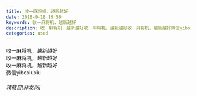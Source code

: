 ```yaml
---
title: 收一麻将机，越新越好
date: 2018-9-18 19:50
keywords: 收一麻将机，越新越好
description: 收一麻将机，越新越好收一麻将机，越新越好收一麻将机，越新越好微信yiboxiuxiu
categories: used
---
```

<td class="t_f" id="postmessage_1826763">

收一麻将机，越新越好<br/>
收一麻将机，越新越好<br/>
收一麻将机，越新越好<br/>
微信yiboxiuxiu</td>
###### 转载自[菲龙网]